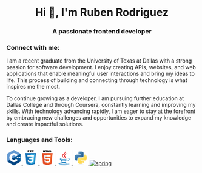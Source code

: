 <h1 align="center">Hi 👋, I'm Ruben Rodriguez</h1>
<h3 align="center">A passionate frontend developer</h3>

<h3 align="left">Connect with me:</h3>
<p align="left">
  <p align = "left">
   I am a recent graduate from the University of Texas at Dallas with a strong passion for software development. I enjoy creating APIs, websites, and web applications that enable meaningful user interactions and bring my ideas to life. This process of building and connecting through technology is what inspires me the
    most.

To continue growing as a developer, I am pursuing further education at Dallas College and through Coursera, constantly learning and improving my skills. With technology advancing rapidly, I am eager to stay at the forefront by embracing new challenges and opportunities to expand my knowledge and create impactful solutions.
  </p>
</p>

<h3 align="left">Languages and Tools:</h3>
<p align="left"> <a href="https://www.w3schools.com/cpp/" target="_blank" rel="noreferrer"> <img src="https://raw.githubusercontent.com/devicons/devicon/master/icons/cplusplus/cplusplus-original.svg" alt="cplusplus" width="40" height="40"/> </a> <a href="https://www.w3schools.com/css/" target="_blank" rel="noreferrer"> <img src="https://raw.githubusercontent.com/devicons/devicon/master/icons/css3/css3-original-wordmark.svg" alt="css3" width="40" height="40"/> </a> <a href="https://www.w3.org/html/" target="_blank" rel="noreferrer"> <img src="https://raw.githubusercontent.com/devicons/devicon/master/icons/html5/html5-original-wordmark.svg" alt="html5" width="40" height="40"/> </a> <a href="https://www.java.com" target="_blank" rel="noreferrer"> <img src="https://raw.githubusercontent.com/devicons/devicon/master/icons/java/java-original.svg" alt="java" width="40" height="40"/> </a> <a href="https://www.python.org" target="_blank" rel="noreferrer"> <img src="https://raw.githubusercontent.com/devicons/devicon/master/icons/python/python-original.svg" alt="python" width="40" height="40"/> </a> <a href="https://spring.io/" target="_blank" rel="noreferrer"> <img src="https://www.vectorlogo.zone/logos/springio/springio-icon.svg" alt="spring" width="40" height="40"/> </a> </p>

